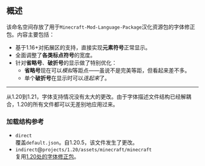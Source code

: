 ## 概述

该命名空间存放了用于`Minecraft-Mod-Language-Package`汉化资源包的字体修正包。内容主要包括：
- 基于1.16+对拓展区的支持，直接实现**元素符号**正常显示。
- 全面调整了**各类标点符号**的宽度。
- 针对**省略号**、**破折号**的显示做了特别优化：
  - **省略号**现在可以*模拟*等距点——虽说不是完美等距，但看起来差不多。
  - 单个**破折号**在显示时可以*连起来*了。

---

从1.20到1.21，字体支持情况没有太大的更改。由于字体描述文件结构已经解耦合，1.20的所有文件都可以无差别地应用过来。

### 加载结构参考

- `direct`<br>覆盖`default.json`。自1.20.5，该文件发生了更改。
- `indirect`@`projects/1.20/assets/minecraft/minecraft`<br>复用[1.20处的字体修正包](../../../../1.20/assets/minecraft/minecraft/README.md)。

